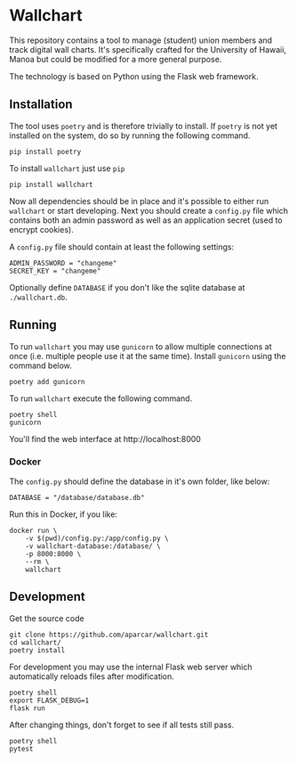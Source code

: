 # Wallchart

This repository contains a tool to manage (student) union members and track
digital wall charts. It's specifically crafted for the University of Hawaii,
Manoa but could be modified for a more general purpose.

The technology is based on Python using the Flask web framework.

## Installation

The tool uses `poetry` and is therefore trivially to install. If `poetry` is
not yet installed on the system, do so by running the following command.

	pip install poetry

To install `wallchart` just use `pip`

	pip install wallchart

Now all dependencies should be in place and it's possible to either run
`wallchart` or start developing. Next you should create a `config.py` file
which contains both an admin password as well as an application secret (used to
encrypt cookies).

A `config.py` file should contain at least the following settings:

	ADMIN_PASSWORD = "changeme"
	SECRET_KEY = "changeme"

Optionally define `DATABASE` if you don't like the sqlite database at `./wallchart.db`.

## Running

To run `wallchart` you may use `gunicorn` to allow multiple connections at once
(i.e. multiple people use it at the same time). Install `gunicorn` using the
command below.

	poetry add gunicorn

To run `wallchart` execute the following command.

	poetry shell
	gunicorn

You'll find the web interface at http://localhost:8000

### Docker

The `config.py` should define the database in it's own folder, like below:

	DATABASE = "/database/database.db"

Run this in Docker, if you like:

	docker run \
		-v $(pwd)/config.py:/app/config.py \
		-v wallchart-database:/database/ \
		-p 8000:8000 \
		--rm \
		wallchart

## Development

Get the source code

	git clone https://github.com/aparcar/wallchart.git
	cd wallchart/
	poetry install

For development you may use the internal Flask web server which automatically
reloads files after modification.

	poetry shell
	export FLASK_DEBUG=1
	flask run

After changing things, don't forget to see if all tests still pass.

	poetry shell
	pytest
